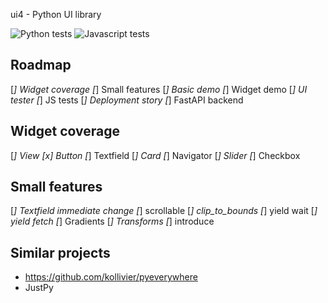 ui4 - Python UI library

![Python tests](https://github.com/mikaelho/ui4/actions/workflows/ui4.yaml/badge.svg) ![Javascript tests](https://github.com/mikaelho/ui4/actions/workflows/ui4-js.yaml/badge.svg)

Roadmap
-------

[_] Widget coverage
[_] Small features
[_] Basic demo
[_] Widget demo
[_] UI tester
[_] JS tests
[_] Deployment story
[_] FastAPI backend

Widget coverage
---------------

[_] View
[x] Button
[_] Textfield
[_] Card
[_] Navigator
[_] Slider
[_] Checkbox

Small features
--------------

[_] Textfield immediate change
[_] scrollable
[_] clip_to_bounds
[_] yield wait
[_] yield fetch
[_] Gradients
[_] Transforms
[_] introduce


Similar projects
----------------

* https://github.com/kollivier/pyeverywhere
* JustPy
